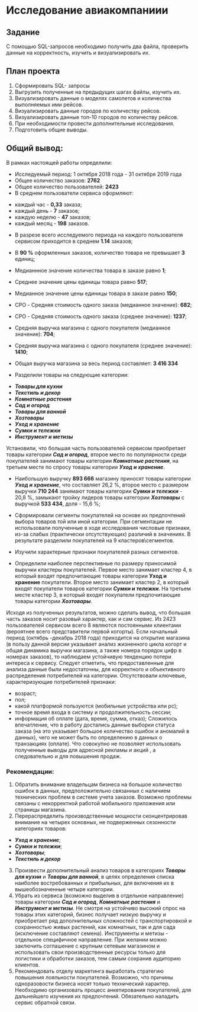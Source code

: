 # Исследование авиакомпаниии

Задание
 --------

С помощью SQL-запросов необходимо получить два файла,  проверить данные на корректность, изучить и визуализировать их.

План проекта
-------

  1. Сформировать SQL- запросы
   2. Выгрузить полученные на предыдущих шагах файлы, изучить их.
   3. Визуализировать данные о моделях самолетов и количества выполняемых ими рейсов.
   4. Визуализировать данные городов по количеству рейсов.
   5. Визуализировать данные топ-10 городов по количеству рейсов.
   6. При необходимости провести дополнительные исследования.
   7. Подготовить общие выводы.
 
## Общий вывод:

В рамках наcтоящей работы определили:

* Исследуемый период: 1 октября 2018 года - 31 октября 2019 года
* Общее количество заказов: **2762**
* Общее количество пользователей: **2423**
* В среднем пользователи сервиса оформляют:
 - каждый час -  **0,33** заказа;
 - каждый день - **7** заказов;
 - каждую неделю - **47** заказов;
 - каждый месяц - **198** заказов.
* В разрезе всего исследуемого периода на каждого пользователя сервисом приходится в среднем  **1.14** заказов;
* В **90 %** оформленных заказов, количество товара не превышает **3** единиц;
* Медианнное значение количества товара в заказе равно **1**;
* Среднее значение цены единицы товара равно **517**;
* Медианное значение  цены единицы товара в заказе равно **150**;
* CPO - Средняя стоимость одного заказа (медианное значение): **682**;
* CPO - Средняя стоимость одного заказа (среднее значение): **1237**;
* Средняя выручка магазина с одного покупателя (медианное значение): **704**;
* Средняя выручка магазина с одного покупателя (среднее значение): **1410**;
* Общая выручка магазина за весь период составляет: **3 416 334**

* Разделили товары на следующие категории:
 - **_Товары для кухни_**
 - **_Текстиль и декор_**
 - **_Комнатные растения_**
 - **_Сад и огород_**
 - **_Товары для ванной_**
 - **_Хозтовары_**
 - **_Уход и хранение_**
 - **_Сумки и тележки_**
 - **_Инструмент и метизы_**

 Установили, что большая часть пользователей сервисом приобретает товары категории **_Сад и огород_**, второе место по популярности среди покупателей занимают товары категории **_Комнатные растения_**, на третьем месте по спросу товары категории **_Уход и хранение_**. 
* Наибольшую выручку **893 666** магазину приносят товары категории  **_Уход и хранение_**, что составляет 26,2 %, второе место с размером выручки **710 244** занимают товары категории **_Сумки и тележки_** - 20,8 %, замыкают тройку лидеров товары категории **_Хозтовары_** с выручкой **533 434**, доля - 15,6 %;

* Сформировали сегменты покупателей на основе их предпочтений  выбора товаров той или иной категории. При сегментации не использовали полученные в ходе исследования числовые признаки,  из-за слабых (практически отсутствующих) различий в значениях.
В результате разделили покупателей на 9 кластеров\сегментов.

* Изучили характерные признаки покупателей разных сегментов.
* Определили наиболее перспективные по размеру приносимой выручки кластеры покупателей. Первое место занимает кластер 4, в который входят  предпочитающие товары категории **Уход и хранение** покупатели. Второе место занимает кластер 2, в который входят покупатели товаров категории **_Сумки и тележки_**. На третьем месте кластер 3, в который входят покупатели предпочитающие товары категории **_Хозтовары_**.

Исходя из полученных результатов, можно сделать вывод, что большая часть заказов носит разовый характер, как и сам сервис. Из 2423 пользователей сервисом всего 8 являются постоянными клиентами (вероятнее всего представители первой когорты). Если начальный период (октябрь -декабрь 2018 года) приходится на открытие магазина (в пользу данной версии указывает анализ жизненного цикла когорт и общая динамика выручки магазина, а также номера порядок цифр в номерах заказов), то наблюдаем устойчивую тенденцию потери интереса к сервису.
Следует отметить, что предоставленные для анализа данные были недостаточны, для корректного и объективного распределения потребителей на категории. Отсутствовали ключевые, характеризующие потребителей признаки:
* возраст;
* пол;
* какой платформой пользуются (мобильные устройства или рс);
* точное время входа в систему и продолжительность сессии;
* информация об оплате (дата, время, сумма, отказ);
Сложилось впечатление, что в работу достались данные выборки статуса заказа (на это указывает большое количество ошибок и аномалий в данных), чего не может быть по определению в данных о транзакциях (оплате). Что совокупно не позволяет использовать полученные выводы для адресной рекламы и акций , а следовательно и для повышения продаж.


### Рекомендации:

1. Обратить внимание владельцам бизнеса на большое количество ошибок в данных, предположительно связанных с наличием технических проблем в системе учета заказов. Возможно проблемы связаны с некорректной работой мобильного приложения или страницы магазина.
2. Перераспределить производственные мощности сконцентрировав внимание на четырех основных, не подверженных сезонности категориях товаров:
* **_Уход и хранение_**;
* **_Сумки и тележки_**;
* **_Хозтовары_**;
* **_Текстиль и декор_**
3. Произвести дополнительный анализ товаров в категориях **_Товары для кухни_** и **_Товары для ванной_**, в целях определения списка наиболее востребованных и прибыльных, для включения их в вышеобозначенные четыре категории.
4. Убрать из сервиса (возможно выделив в отдельное направление) товары категории **_Сад и огород_**, **_Комнатные растения_** и **_Инструмент и метизы_**. Не смотря на устойчиво высокий  спрос на товары этих категорий,  бизнес получает низкую выручку и приобретает ряд дополнительных сложностей с транспортировкой и сохранностью  живых растений, как комнатных, так и  для сада (исключение составляют семена). Инструменты и метизы - отдельное специфичное направление. При желании можно заключить соглашение с крупным сетевым магазином и использовать свои производственные ресурсы только для логистики и обработки заказов, тем самым сохранив аудиторию клиентов.
5. Рекомендовать отделу маркетинга выработать стратегию повышения лояльности покупателей. Возможно, что причины одноразовости бизнеса носят только технический характер. Необходимо организовать процесс анкетирования покупателей, для дальнейшего изучения их предпочтений. Обязательно наладить сервис обратной связи.
